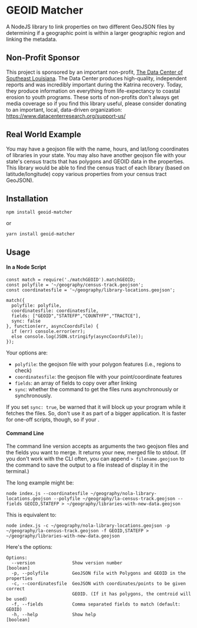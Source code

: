 # GEOID Matcher
A NodeJS library to link properties on two different GeoJSON files by determining if a geographic point is within a larger geographic region and linking the metadata.

## Non-Profit Sponsor
This project is sponsored by an important non-profit, [The Data Center of Southeast Louisiana](https://www.datacenterresearch.org). The Data Center produces high-quality, independent reports and was incredibly important during the Katrina recovery. Today, they produce information on everything from life-expectancy to coastal erosion to youth programs. These sorts of non-profits don't always get media coverage so if you find this library useful, please consider donating to an important, local, data-driven organization:
https://www.datacenterresearch.org/support-us/ 

## Real World Example
You may have a geojson file with the name, hours, and lat/long coordinates of libraries in your state. You may also have another geojson file with your state's census tracts that has polygons and GEOID data in the properties. This library would be able to find the census tract of each library (based on latitude/longitude) copy various properties from your census tract GeoJSON).
## Installation

`npm install geoid-matcher`

or

`yarn install geoid-matcher`

## Usage

#### In a Node Script

```
const match = require('./matchGEOID').matchGEOID;
const polyfile = '~/geography/census-track.geojson';
const coordinatesfile = '~/geography/library-locations.geojson';

match({
  polyfile: polyfile,
  coordinatesfile: coordinatesfile,
  fields: ["GEOID","STATEFP","COUNTYFP","TRACTCE"],
  sync: false
}, function(err, asyncCoordsFile) {
  if (err) console.error(err);
  else console.log(JSON.stringify(asyncCoordsFile));
});

```
Your options are:

- `polyfile`: the geojson file with your polygon features (i.e., regions to check)
- `coordinatesfile`: the geojson file with your point/coordinate features
- `fields`: an array of fields to copy over after linking
- `sync`: whether the command to get the files runs asynchronously or synchronously.

If you set `sync: true`, be warned that it will block up your program while it fetches the files. So, don't use it as part of a bigger application. It is faster for one-off scripts, though, so if your .

#### Command Line
The command line version accepts as arguments the two geojson files and the fields you want to merge. It returns your new, merged file to stdout. (If you don't work with the CLI often, you can append `> filename.geojson` to the command to save the output to a file instead of display it in the terminal.)

The long example might be:

```
node index.js --coordinatesfile ~/geography/nola-library-locations.geojson --polyfile ~/geography/la-census-track.geojson --fields GEOID,STATEFP > ~/geography/libraries-with-new-data.geojson
```

This is equivalent to:

```
node index.js -c ~/geography/nola-library-locations.geojson -p ~/geography/la-census-track.geojson -f GEOID,STATEFP > ~/geography/libraries-with-new-data.geojson
```

Here's the options:
```
Options:
  --version              Show version number                           [boolean]
  -p, --polyfile         GeoJSON file with Polygons and GEOID in the properties
  -c, --coordinatesfile  GeoJSON with coordinates/points to be given correct
                         GEOID. (If it has polygons, the centroid will be used)
  -f, --fields           Comma separated fields to match (default: GEOID)
  -h, --help             Show help                                     [boolean]
```
